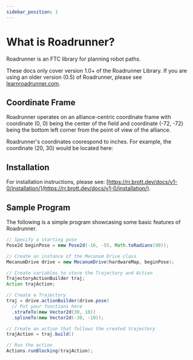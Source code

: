 ```yaml
---
sidebar_position: 1
---
```


# What is Roadrunner?

Roadrunner is an FTC library for planning robot paths.

These docs only cover version 1.0+ of the Roadrunner Library. If you are using an older version (0.5) of Roadrunner, please see [learnroadrunner.com](https://learnroadrunner.com/).


## Coordinate Frame
Roadrunner operates on an alliance-centric coordinate frame with coordinate (0, 0) being the center of the field and coordinate (-72, -72) being the bottom left corner from the point of view of the alliance.

Roadrunner's coordinates coorespond to inches. For example, the coordinate (20, 30) would be located here:

## Installation
For installation instructions, please see: [https://rr.brott.dev/docs/v1-0/installation/](https://rr.brott.dev/docs/v1-0/installation/).

## Sample Program
The following is a simple program showcasing some basic features of Roadrunner.

```java
// Specify a starting pose
Pose2d beginPose = new Pose2d(-16, -55, Math.toRadians(90));

// Create an instance of the Mecanum Drive class
MecanumDrive drive = new MecanumDrive(hardwareMap, beginPose);

// Create variables to store the Trajectory and Action
TrajectoryActionBuilder traj;
Action trajAction;

// Create a Trajectory
traj = drive.actionBuilder(drive.pose)
  // Put your functions here
  .strafeTo(new Vector2d(30, 10))
  .splineTo(new Vector2d(-30, -10));

// Create an action that follows the created trajectory
trajAction = traj.build()

// Run the action
Actions.runBlocking(trajAction);
```
